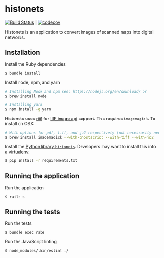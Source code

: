 # histonets
[![Build Status](https://travis-ci.org/sul-cidr/histonets.svg?branch=master)](https://travis-ci.org/sul-cidr/histonets) | [![codecov](https://codecov.io/gh/sul-cidr/histonets/branch/master/graph/badge.svg)](https://codecov.io/gh/sul-cidr/histonets)

Histonets is an application to convert images of scanned maps into digital networks.

## Installation

Install the Ruby dependencies
```sh
$ bundle install
```

Install node, npm, and yarn
```sh
# Installing Node and npm see: https://nodejs.org/en/download/ or
$ brew install node

# Installing yarn
$ npm install -g yarn
```

Histonets uses [riiif](https://github.com/curationexperts/riiif) for [IIIF image api](http://iiif.io/api/image/2.1/) support. This requires `imagemagick`. To install on OSX:

```sh
# With options for pdf, tiff, and jp2 respectively (not necessarily needed)
$ brew install imagemagick --with-ghostscript --with-tiff --with-jp2
```

Install the [Python library `histonets`](https://github.com/sul-cidr/histonets-cv). Developers may want to install this into a [virtualenv](http://docs.python-guide.org/en/latest/dev/virtualenvs/).

```sh
$ pip install -r requirements.txt
```

## Running the application

Run the application
```sh
$ rails s
```

## Running the tests

Run the tests
```sh
$ bundle exec rake
```

Run the JavaScript linting
```sh
$ node_modules/.bin/eslint ./
```
